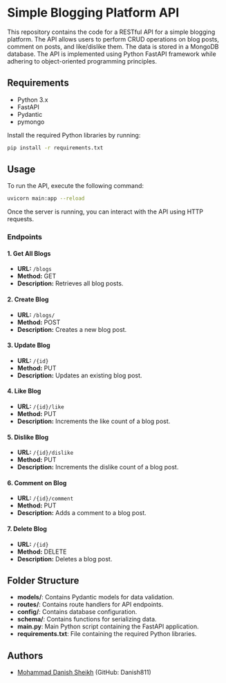 # Simple Blogging Platform API

This repository contains the code for a RESTful API for a simple blogging platform. The API allows users to perform CRUD operations on blog posts, comment on posts, and like/dislike them. The data is stored in a MongoDB database. The API is implemented using Python FastAPI framework while adhering to object-oriented programming principles.

## Requirements
- Python 3.x
- FastAPI
- Pydantic
- pymongo

Install the required Python libraries by running:
```bash
pip install -r requirements.txt
```

## Usage
To run the API, execute the following command:
```bash
uvicorn main:app --reload
```

Once the server is running, you can interact with the API using HTTP requests.

### Endpoints

#### 1. Get All Blogs
- **URL:** `/blogs`
- **Method:** GET
- **Description:** Retrieves all blog posts.

#### 2. Create Blog
- **URL:** `/blogs/`
- **Method:** POST
- **Description:** Creates a new blog post.

#### 3. Update Blog
- **URL:** `/{id}`
- **Method:** PUT
- **Description:** Updates an existing blog post.

#### 4. Like Blog
- **URL:** `/{id}/like`
- **Method:** PUT
- **Description:** Increments the like count of a blog post.

#### 5. Dislike Blog
- **URL:** `/{id}/dislike`
- **Method:** PUT
- **Description:** Increments the dislike count of a blog post.

#### 6. Comment on Blog
- **URL:** `/{id}/comment`
- **Method:** PUT
- **Description:** Adds a comment to a blog post.

#### 7. Delete Blog
- **URL:** `/{id}`
- **Method:** DELETE
- **Description:** Deletes a blog post.

## Folder Structure
- **models/**: Contains Pydantic models for data validation.
- **routes/**: Contains route handlers for API endpoints.
- **config/**: Contains database configuration.
- **schema/**: Contains functions for serializing data.
- **main.py**: Main Python script containing the FastAPI application.
- **requirements.txt**: File containing the required Python libraries.

## Authors
- [Mohammad Danish Sheikh](https://github.com/Danish811) (GitHub: Danish811)

